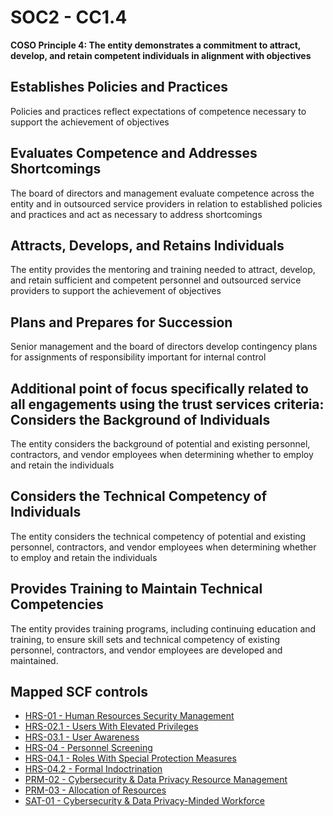 # SOC2 - CC1.4
**COSO Principle 4: The entity demonstrates a commitment to attract, develop, and retain competent individuals in alignment with objectives**
## Establishes Policies and Practices
Policies and practices reflect expectations of competence necessary to support the achievement of objectives
## Evaluates Competence and Addresses Shortcomings
The board of directors and management evaluate competence across the entity and in outsourced service providers in relation to established policies and practices and act as necessary to address shortcomings
## Attracts, Develops, and Retains Individuals
The entity provides the mentoring and training needed to attract, develop, and retain sufficient and competent personnel and outsourced service providers to support the achievement of objectives
## Plans and Prepares for Succession
Senior management and the board of directors develop contingency plans for assignments of responsibility important for internal control
## Additional point of focus specifically related to all engagements using the trust services criteria: Considers the Background of Individuals
The entity considers the background of potential and existing personnel, contractors, and vendor employees when determining whether to employ and retain the individuals
## Considers the Technical Competency of Individuals
The entity considers the technical competency of potential and existing personnel, contractors, and vendor employees when determining whether to employ and retain the individuals
## Provides Training to Maintain Technical Competencies
The entity provides training programs, including continuing education and training, to ensure skill sets and technical competency of existing personnel, contractors, and vendor employees are developed and maintained.
## Mapped SCF controls
- [HRS-01 - Human Resources Security Management](../scf/hrs-01-humanresourcessecuritymanagement.md)
- [HRS-02.1 - Users With Elevated Privileges](../scf/hrs-021-userswithelevatedprivileges.md)
- [HRS-03.1 - User Awareness](../scf/hrs-031-userawareness.md)
- [HRS-04 - Personnel Screening](../scf/hrs-04-personnelscreening.md)
- [HRS-04.1 - Roles With Special Protection Measures](../scf/hrs-041-roleswithspecialprotectionmeasures.md)
- [HRS-04.2 - Formal Indoctrination](../scf/hrs-042-formalindoctrination.md)
- [PRM-02 - Cybersecurity & Data Privacy Resource Management](../scf/prm-02-cybersecurity&dataprivacyresourcemanagement.md)
- [PRM-03 - Allocation of Resources](../scf/prm-03-allocationofresources.md)
- [SAT-01 - Cybersecurity & Data Privacy-Minded Workforce](../scf/sat-01-cybersecurity&dataprivacy-mindedworkforce.md)